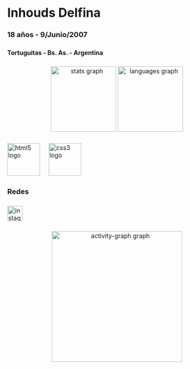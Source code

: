 <h1 align="left">Inhouds Delfina</h1>

###

<h3 align="left">18 años - 9/Junio/2007</h3>

###

<h4 align="left">Tortuguitas - Bs. As. - Argentina</h4>

###

<div align="center">
  <img src="https://github-readme-stats.vercel.app/api?username=Inhouds-Delfina&hide_title=false&hide_rank=false&show_icons=true&include_all_commits=true&count_private=true&disable_animations=false&theme=dracula&locale=en&hide_border=false" height="150" alt="stats graph"  />
  <img src="https://github-readme-stats.vercel.app/api/top-langs?username=Inhouds-Delfina&locale=en&hide_title=false&layout=compact&card_width=320&langs_count=5&theme=dracula&hide_border=false" height="150" alt="languages graph"  />
</div>

###

<div align="left">
  <img src="https://cdn.jsdelivr.net/gh/devicons/devicon/icons/html5/html5-original.svg" height="75" alt="html5 logo"  />
  <img width="12" />
  <img src="https://cdn.jsdelivr.net/gh/devicons/devicon/icons/css3/css3-original.svg" height="75" alt="css3 logo"  />
</div>

###

<h3 align="left">Redes</h3>

###

<div align="left">
  <a href="https://www.instagram.com/miin0_inh/" target="_blank">
    <img src="https://img.shields.io/static/v1?message=Instagram&logo=instagram&label=&color=E4405F&logoColor=white&labelColor=&style=for-the-badge" height="35" alt="instagram logo"  />
  </a>

###

<div align="center">
  <img src="https://github-readme-activity-graph.vercel.app/graph?username=Inhouds-Delfina&radius=16&theme=high-contrast&area=true&order=5&hide_border=true&hide_title=false&custom_title=Grafico%20de%20actividad" height="300" alt="activity-graph graph"  />
</div>
